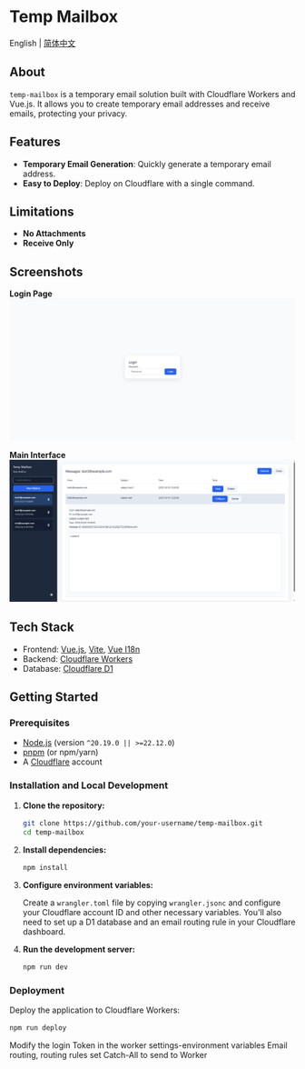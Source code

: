 # Temp Mailbox

English | [简体中文](./README.zh-CN.md)

## About

`temp-mailbox` is a temporary email solution built with Cloudflare Workers and Vue.js. It allows you to create temporary email addresses and receive emails, protecting your privacy.

## Features

- **Temporary Email Generation**: Quickly generate a temporary email address.
- **Easy to Deploy**: Deploy on Cloudflare with a single command.

## Limitations

- **No Attachments**
- **Receive Only**

## Screenshots

**Login Page**
![Login Page](./screenshot/login.png)

**Main Interface**
![Main Interface](./screenshot/main.png)

## Tech Stack

- Frontend: [Vue.js](https://vuejs.org/), [Vite](https://vitejs.dev/), [Vue I18n](https://vue-i18n.intlify.dev/)
- Backend: [Cloudflare Workers](https://workers.cloudflare.com/)
- Database: [Cloudflare D1](https://developers.cloudflare.com/d1/)

## Getting Started

### Prerequisites

- [Node.js](https://nodejs.org/) (version `^20.19.0 || >=22.12.0`)
- [pnpm](https://pnpm.io/) (or npm/yarn)
- A [Cloudflare](https://www.cloudflare.com/) account

### Installation and Local Development

1.  **Clone the repository:**
    ```bash
    git clone https://github.com/your-username/temp-mailbox.git
    cd temp-mailbox
    ```

2.  **Install dependencies:**
    ```bash
    npm install
    ```

3.  **Configure environment variables:**

    Create a `wrangler.toml` file by copying `wrangler.jsonc` and configure your Cloudflare account ID and other necessary variables. You'll also need to set up a D1 database and an email routing rule in your Cloudflare dashboard.

4.  **Run the development server:**
    ```bash
    npm run dev
    ```

### Deployment

Deploy the application to Cloudflare Workers:

```bash
npm run deploy
```
Modify the login Token in the worker settings-environment variables
Email routing, routing rules set Catch-All to send to Worker
